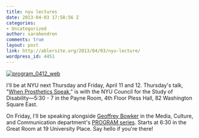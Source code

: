 ```yaml
---
title: nyu lectures
date: 2013-04-03 17:58:56 Z
categories:
- Uncategorized
author: sarahendren
comments: true
layout: post
link: http://ablersite.org/2013/04/03/nyu-lecture/
wordpress_id: 4451
---
```


[![program_0412_web](http://ablersite.files.wordpress.com/2013/04/program_0412_web.jpg)](http://ablersite.files.wordpress.com/2013/04/program_0412_web.jpg)

I'll be at NYU next Thursday and Friday, April 11 and 12. Thursday's talk, "[When Prosthetics Speak](http://www.nyu.edu/disability.council/events/spring.2013.html)," is with the NYU Council for the Study of Disability—5:30 - 7 in the Payne Room, 4th Floor Pless Hall, 82 Washington Square East.

On Friday, I'll be speaking alongside [Geoffrey Bowker](http://www.ics.uci.edu/~gbowker/) in the Media, Culture, and Communication department's [PROGRAM series](http://www.programseries.com/events/values-in-technological-design/). Starts at 6:30 in the Great Room at 19 University Place. Say hello if you're there!

